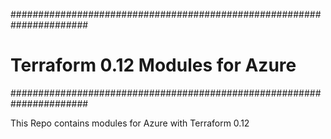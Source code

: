 ######################################################################
# Terraform 0.12 Modules for Azure
######################################################################

This Repo contains modules for Azure with Terraform 0.12
